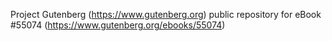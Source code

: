 Project Gutenberg (https://www.gutenberg.org) public repository for eBook #55074 (https://www.gutenberg.org/ebooks/55074)
